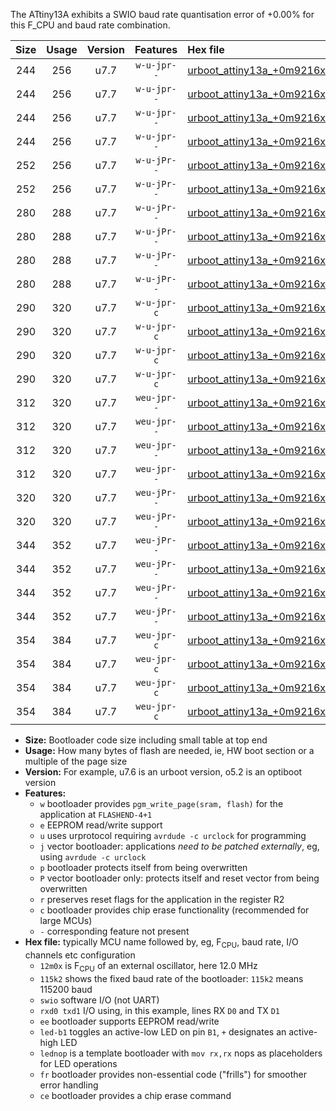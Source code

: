 The ATtiny13A exhibits a SWIO baud rate quantisation error of +0.00% for this F_CPU and baud rate combination.

|Size|Usage|Version|Features|Hex file|
|:-:|:-:|:-:|:-:|:--|
|244|256|u7.7|`w-u-jpr--`|[urboot_attiny13a_+0m9216x_+++4k8_swio_rxb0_txb1_led+b2.hex](https://raw.githubusercontent.com/stefanrueger/urboot.hex/main/mcus/attiny13a/external_oscillator/fcpu_+0m9216x/br_+++4k8/urboot_attiny13a_+0m9216x_+++4k8_swio_rxb0_txb1_led+b2.hex)|
|244|256|u7.7|`w-u-jpr--`|[urboot_attiny13a_+0m9216x_+++4k8_swio_rxb0_txb1_lednop.hex](https://raw.githubusercontent.com/stefanrueger/urboot.hex/main/mcus/attiny13a/external_oscillator/fcpu_+0m9216x/br_+++4k8/urboot_attiny13a_+0m9216x_+++4k8_swio_rxb0_txb1_lednop.hex)|
|244|256|u7.7|`w-u-jpr--`|[urboot_attiny13a_+0m9216x_+++4k8_swio_rxb1_txb0_led+b2.hex](https://raw.githubusercontent.com/stefanrueger/urboot.hex/main/mcus/attiny13a/external_oscillator/fcpu_+0m9216x/br_+++4k8/urboot_attiny13a_+0m9216x_+++4k8_swio_rxb1_txb0_led+b2.hex)|
|244|256|u7.7|`w-u-jpr--`|[urboot_attiny13a_+0m9216x_+++4k8_swio_rxb1_txb0_lednop.hex](https://raw.githubusercontent.com/stefanrueger/urboot.hex/main/mcus/attiny13a/external_oscillator/fcpu_+0m9216x/br_+++4k8/urboot_attiny13a_+0m9216x_+++4k8_swio_rxb1_txb0_lednop.hex)|
|252|256|u7.7|`w-u-jPr--`|[urboot_attiny13a_+0m9216x_+++4k8_swio_rxb0_txb1.hex](https://raw.githubusercontent.com/stefanrueger/urboot.hex/main/mcus/attiny13a/external_oscillator/fcpu_+0m9216x/br_+++4k8/urboot_attiny13a_+0m9216x_+++4k8_swio_rxb0_txb1.hex)|
|252|256|u7.7|`w-u-jPr--`|[urboot_attiny13a_+0m9216x_+++4k8_swio_rxb1_txb0.hex](https://raw.githubusercontent.com/stefanrueger/urboot.hex/main/mcus/attiny13a/external_oscillator/fcpu_+0m9216x/br_+++4k8/urboot_attiny13a_+0m9216x_+++4k8_swio_rxb1_txb0.hex)|
|280|288|u7.7|`w-u-jPr--`|[urboot_attiny13a_+0m9216x_+++4k8_swio_rxb0_txb1_led+b2_fr.hex](https://raw.githubusercontent.com/stefanrueger/urboot.hex/main/mcus/attiny13a/external_oscillator/fcpu_+0m9216x/br_+++4k8/urboot_attiny13a_+0m9216x_+++4k8_swio_rxb0_txb1_led+b2_fr.hex)|
|280|288|u7.7|`w-u-jPr--`|[urboot_attiny13a_+0m9216x_+++4k8_swio_rxb0_txb1_lednop_fr.hex](https://raw.githubusercontent.com/stefanrueger/urboot.hex/main/mcus/attiny13a/external_oscillator/fcpu_+0m9216x/br_+++4k8/urboot_attiny13a_+0m9216x_+++4k8_swio_rxb0_txb1_lednop_fr.hex)|
|280|288|u7.7|`w-u-jPr--`|[urboot_attiny13a_+0m9216x_+++4k8_swio_rxb1_txb0_led+b2_fr.hex](https://raw.githubusercontent.com/stefanrueger/urboot.hex/main/mcus/attiny13a/external_oscillator/fcpu_+0m9216x/br_+++4k8/urboot_attiny13a_+0m9216x_+++4k8_swio_rxb1_txb0_led+b2_fr.hex)|
|280|288|u7.7|`w-u-jPr--`|[urboot_attiny13a_+0m9216x_+++4k8_swio_rxb1_txb0_lednop_fr.hex](https://raw.githubusercontent.com/stefanrueger/urboot.hex/main/mcus/attiny13a/external_oscillator/fcpu_+0m9216x/br_+++4k8/urboot_attiny13a_+0m9216x_+++4k8_swio_rxb1_txb0_lednop_fr.hex)|
|290|320|u7.7|`w-u-jpr-c`|[urboot_attiny13a_+0m9216x_+++4k8_swio_rxb0_txb1_led+b2_fr_ce.hex](https://raw.githubusercontent.com/stefanrueger/urboot.hex/main/mcus/attiny13a/external_oscillator/fcpu_+0m9216x/br_+++4k8/urboot_attiny13a_+0m9216x_+++4k8_swio_rxb0_txb1_led+b2_fr_ce.hex)|
|290|320|u7.7|`w-u-jpr-c`|[urboot_attiny13a_+0m9216x_+++4k8_swio_rxb0_txb1_lednop_fr_ce.hex](https://raw.githubusercontent.com/stefanrueger/urboot.hex/main/mcus/attiny13a/external_oscillator/fcpu_+0m9216x/br_+++4k8/urboot_attiny13a_+0m9216x_+++4k8_swio_rxb0_txb1_lednop_fr_ce.hex)|
|290|320|u7.7|`w-u-jpr-c`|[urboot_attiny13a_+0m9216x_+++4k8_swio_rxb1_txb0_led+b2_fr_ce.hex](https://raw.githubusercontent.com/stefanrueger/urboot.hex/main/mcus/attiny13a/external_oscillator/fcpu_+0m9216x/br_+++4k8/urboot_attiny13a_+0m9216x_+++4k8_swio_rxb1_txb0_led+b2_fr_ce.hex)|
|290|320|u7.7|`w-u-jpr-c`|[urboot_attiny13a_+0m9216x_+++4k8_swio_rxb1_txb0_lednop_fr_ce.hex](https://raw.githubusercontent.com/stefanrueger/urboot.hex/main/mcus/attiny13a/external_oscillator/fcpu_+0m9216x/br_+++4k8/urboot_attiny13a_+0m9216x_+++4k8_swio_rxb1_txb0_lednop_fr_ce.hex)|
|312|320|u7.7|`weu-jpr--`|[urboot_attiny13a_+0m9216x_+++4k8_swio_rxb0_txb1_ee_led+b2.hex](https://raw.githubusercontent.com/stefanrueger/urboot.hex/main/mcus/attiny13a/external_oscillator/fcpu_+0m9216x/br_+++4k8/urboot_attiny13a_+0m9216x_+++4k8_swio_rxb0_txb1_ee_led+b2.hex)|
|312|320|u7.7|`weu-jpr--`|[urboot_attiny13a_+0m9216x_+++4k8_swio_rxb0_txb1_ee_lednop.hex](https://raw.githubusercontent.com/stefanrueger/urboot.hex/main/mcus/attiny13a/external_oscillator/fcpu_+0m9216x/br_+++4k8/urboot_attiny13a_+0m9216x_+++4k8_swio_rxb0_txb1_ee_lednop.hex)|
|312|320|u7.7|`weu-jpr--`|[urboot_attiny13a_+0m9216x_+++4k8_swio_rxb1_txb0_ee_led+b2.hex](https://raw.githubusercontent.com/stefanrueger/urboot.hex/main/mcus/attiny13a/external_oscillator/fcpu_+0m9216x/br_+++4k8/urboot_attiny13a_+0m9216x_+++4k8_swio_rxb1_txb0_ee_led+b2.hex)|
|312|320|u7.7|`weu-jpr--`|[urboot_attiny13a_+0m9216x_+++4k8_swio_rxb1_txb0_ee_lednop.hex](https://raw.githubusercontent.com/stefanrueger/urboot.hex/main/mcus/attiny13a/external_oscillator/fcpu_+0m9216x/br_+++4k8/urboot_attiny13a_+0m9216x_+++4k8_swio_rxb1_txb0_ee_lednop.hex)|
|320|320|u7.7|`weu-jPr--`|[urboot_attiny13a_+0m9216x_+++4k8_swio_rxb0_txb1_ee.hex](https://raw.githubusercontent.com/stefanrueger/urboot.hex/main/mcus/attiny13a/external_oscillator/fcpu_+0m9216x/br_+++4k8/urboot_attiny13a_+0m9216x_+++4k8_swio_rxb0_txb1_ee.hex)|
|320|320|u7.7|`weu-jPr--`|[urboot_attiny13a_+0m9216x_+++4k8_swio_rxb1_txb0_ee.hex](https://raw.githubusercontent.com/stefanrueger/urboot.hex/main/mcus/attiny13a/external_oscillator/fcpu_+0m9216x/br_+++4k8/urboot_attiny13a_+0m9216x_+++4k8_swio_rxb1_txb0_ee.hex)|
|344|352|u7.7|`weu-jPr--`|[urboot_attiny13a_+0m9216x_+++4k8_swio_rxb0_txb1_ee_led+b2_fr.hex](https://raw.githubusercontent.com/stefanrueger/urboot.hex/main/mcus/attiny13a/external_oscillator/fcpu_+0m9216x/br_+++4k8/urboot_attiny13a_+0m9216x_+++4k8_swio_rxb0_txb1_ee_led+b2_fr.hex)|
|344|352|u7.7|`weu-jPr--`|[urboot_attiny13a_+0m9216x_+++4k8_swio_rxb0_txb1_ee_lednop_fr.hex](https://raw.githubusercontent.com/stefanrueger/urboot.hex/main/mcus/attiny13a/external_oscillator/fcpu_+0m9216x/br_+++4k8/urboot_attiny13a_+0m9216x_+++4k8_swio_rxb0_txb1_ee_lednop_fr.hex)|
|344|352|u7.7|`weu-jPr--`|[urboot_attiny13a_+0m9216x_+++4k8_swio_rxb1_txb0_ee_led+b2_fr.hex](https://raw.githubusercontent.com/stefanrueger/urboot.hex/main/mcus/attiny13a/external_oscillator/fcpu_+0m9216x/br_+++4k8/urboot_attiny13a_+0m9216x_+++4k8_swio_rxb1_txb0_ee_led+b2_fr.hex)|
|344|352|u7.7|`weu-jPr--`|[urboot_attiny13a_+0m9216x_+++4k8_swio_rxb1_txb0_ee_lednop_fr.hex](https://raw.githubusercontent.com/stefanrueger/urboot.hex/main/mcus/attiny13a/external_oscillator/fcpu_+0m9216x/br_+++4k8/urboot_attiny13a_+0m9216x_+++4k8_swio_rxb1_txb0_ee_lednop_fr.hex)|
|354|384|u7.7|`weu-jpr-c`|[urboot_attiny13a_+0m9216x_+++4k8_swio_rxb0_txb1_ee_led+b2_fr_ce.hex](https://raw.githubusercontent.com/stefanrueger/urboot.hex/main/mcus/attiny13a/external_oscillator/fcpu_+0m9216x/br_+++4k8/urboot_attiny13a_+0m9216x_+++4k8_swio_rxb0_txb1_ee_led+b2_fr_ce.hex)|
|354|384|u7.7|`weu-jpr-c`|[urboot_attiny13a_+0m9216x_+++4k8_swio_rxb0_txb1_ee_lednop_fr_ce.hex](https://raw.githubusercontent.com/stefanrueger/urboot.hex/main/mcus/attiny13a/external_oscillator/fcpu_+0m9216x/br_+++4k8/urboot_attiny13a_+0m9216x_+++4k8_swio_rxb0_txb1_ee_lednop_fr_ce.hex)|
|354|384|u7.7|`weu-jpr-c`|[urboot_attiny13a_+0m9216x_+++4k8_swio_rxb1_txb0_ee_led+b2_fr_ce.hex](https://raw.githubusercontent.com/stefanrueger/urboot.hex/main/mcus/attiny13a/external_oscillator/fcpu_+0m9216x/br_+++4k8/urboot_attiny13a_+0m9216x_+++4k8_swio_rxb1_txb0_ee_led+b2_fr_ce.hex)|
|354|384|u7.7|`weu-jpr-c`|[urboot_attiny13a_+0m9216x_+++4k8_swio_rxb1_txb0_ee_lednop_fr_ce.hex](https://raw.githubusercontent.com/stefanrueger/urboot.hex/main/mcus/attiny13a/external_oscillator/fcpu_+0m9216x/br_+++4k8/urboot_attiny13a_+0m9216x_+++4k8_swio_rxb1_txb0_ee_lednop_fr_ce.hex)|

- **Size:** Bootloader code size including small table at top end
- **Usage:** How many bytes of flash are needed, ie, HW boot section or a multiple of the page size
- **Version:** For example, u7.6 is an urboot version, o5.2 is an optiboot version
- **Features:**
  + `w` bootloader provides `pgm_write_page(sram, flash)` for the application at `FLASHEND-4+1`
  + `e` EEPROM read/write support
  + `u` uses urprotocol requiring `avrdude -c urclock` for programming
  + `j` vector bootloader: applications *need to be patched externally*, eg, using `avrdude -c urclock`
  + `p` bootloader protects itself from being overwritten
  + `P` vector bootloader only: protects itself and reset vector from being overwritten
  + `r` preserves reset flags for the application in the register R2
  + `c` bootloader provides chip erase functionality (recommended for large MCUs)
  + `-` corresponding feature not present
- **Hex file:** typically MCU name followed by, eg, F<sub>CPU</sub>, baud rate, I/O channels etc configuration
  + `12m0x` is F<sub>CPU</sub> of an external oscillator, here 12.0 MHz
  + `115k2` shows the fixed baud rate of the bootloader: `115k2` means 115200 baud
  + `swio` software I/O (not UART)
  + `rxd0 txd1` I/O using, in this example, lines RX `D0` and TX `D1`
  + `ee` bootloader supports EEPROM read/write
  + `led-b1` toggles an active-low LED on pin `B1`, `+` designates an active-high LED
  + `lednop` is a template bootloader with `mov rx,rx` nops as placeholders for LED operations
  + `fr` bootloader provides non-essential code ("frills") for smoother error handling
  + `ce` bootloader provides a chip erase command
